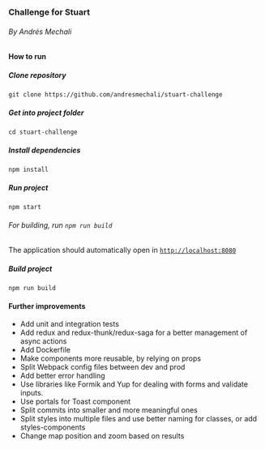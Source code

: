 ### Challenge for Stuart

###### By Andrés Mechali

#### How to run

##### Clone repository

`git clone https://github.com/andresmechali/stuart-challenge`

##### Get into project folder

`cd stuart-challenge`

##### Install dependencies

`npm install`

##### Run project

`npm start`

###### For building, run `npm run build`

The application should automatically open in [`http://localhost:8080`](http://localhost:8080/)

##### Build project

`npm run build`

#### Further improvements

- Add unit and integration tests
- Add redux and redux-thunk/redux-saga for a better management
  of async actions
- Add Dockerfile
- Make components more reusable, by relying on props
- Split Webpack config files between dev and prod
- Add better error handling
- Use libraries like Formik and Yup for dealing with forms and validate
  inputs.
- Use portals for Toast component
- Split commits into smaller and more meaningful ones
- Split styles into multiple files and use better naming for classes,
  or add styles-components
- Change map position and zoom based on results

